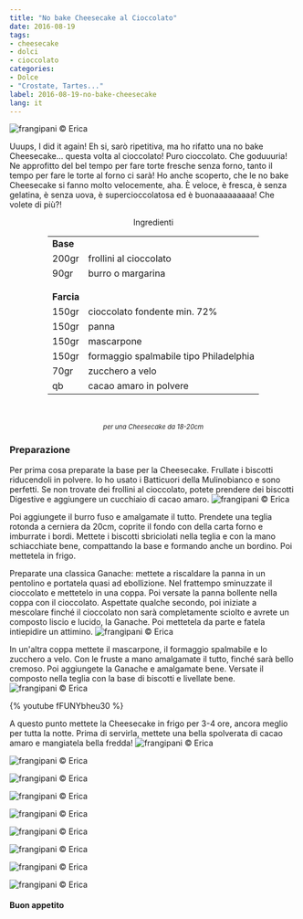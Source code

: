 ```yaml
---
title: "No bake Cheesecake al Cioccolato"
date: 2016-08-19
tags:
- cheesecake
- dolci
- cioccolato
categories:
- Dolce
- "Crostate, Tartes..."
label: 2016-08-19-no-bake-cheesecake
lang: it
---
```

![](header.jpg "frangipani © Erica")

Uuups, I did it again! Eh si, sarò ripetitiva, ma ho rifatto una no bake Cheesecake... questa volta al cioccolato! Puro cioccolato. Che goduuuria! Ne approfitto del bel tempo per fare torte fresche senza forno, tanto il tempo per fare le torte al forno ci sarà! Ho anche scoperto, che le no bake Cheesecake si fanno molto velocemente, aha. È veloce, è fresca, è senza gelatina, è senza uova, è supercioccolatosa ed è buonaaaaaaaaa! Che volete di più?!

<div id="wrapper" style="text-align: center">
  <div id="yourdiv" style="display: inline-block;">
    <div class="ingredients">
      <div class="ingredients-title">Ingredienti</div>
      <table>
        <tbody>
          <tr>
            <td colspan="2"><b>Base</b></td>
          </tr>
          <tr>
            <td>200gr</td>
            <td>frollini al cioccolato</td>
          </tr>
          <tr>
            <td>90gr</td>
            <td>burro o margarina</td>
          </tr>
          <tr style="height: 15px;"></tr>
          <tr>          
            <td colspan="2"><b>Farcia</b></td>
          </tr>      
          <tr>
            <td>150gr</td>
            <td>cioccolato fondente min. 72%</td>
          </tr>
          <tr>
            <td>150gr</td>
            <td>panna</td>
          </tr>
          <tr>
            <td>150gr</td>
            <td>mascarpone</td>
          </tr>
          <tr>
            <td>150gr</td>
            <td>formaggio spalmabile tipo Philadelphia</td>
          </tr>
          <tr>
            <td>70gr</td>
            <td>zucchero a velo</td>
          </tr>
          <tr>
            <td>qb</td>
            <td>cacao amaro in polvere</td>     
          </tr>
        </tbody>
      </table>
      <br></br>
      <i class="pull-right" style="font-size: 80%;">per una Cheesecake da 18-20cm</i>
    </div>
  </div>
</div>


<h3>
  <font color="grey">
    <i class="fa fa-cogs"></i>
  </font> Preparazione
</h3>

Per prima cosa preparate la base per la Cheesecake. Frullate i biscotti riducendoli in polvere. Io ho usato i Batticuori della Mulinobianco e sono perfetti. Se non trovate dei frollini al cioccolato, potete prendere dei biscotti Digestive e aggiungere un cucchiaio di cacao amaro. 
![](biscotti.jpg "frangipani © Erica")

Poi aggiungete il burro fuso e amalgamate il tutto. Prendete una teglia rotonda a cerniera da 20cm, coprite il fondo con della carta forno e imburrate i bordi. Mettete i biscotti sbriciolati nella teglia e con la mano schiacchiate bene, compattando la base e formando anche un bordino. Poi mettetela in frigo.

Preparate una classica Ganache: mettete a riscaldare la panna in un pentolino e portatela quasi ad ebollizione. Nel frattempo sminuzzate il cioccolato e mettetelo in una coppa. Poi versate la panna bollente nella coppa con il cioccolato. Aspettate qualche secondo, poi iniziate a mescolare finché il cioccolato non sarà completamente sciolto e avrete un composto liscio e lucido, la Ganache. Poi mettetela da parte e fatela intiepidire un attimino.
![](ganache.jpg "frangipani © Erica")

In un'altra coppa mettete il mascarpone, il formaggio spalmabile e lo zucchero a velo. Con le fruste a mano amalgamate il tutto, finché sarà bello cremoso. Poi aggiungete la Ganache e amalgamate bene. Versate il composto nella teglia con la base di biscotti e livellate bene.
![](teglia.jpg "frangipani © Erica")

{% youtube fFUNYbheu30 %}

A questo punto mettete la Cheesecake in frigo per 3-4 ore, ancora meglio per tutta la notte. Prima di servirla, mettete una bella spolverata di cacao amaro e mangiatela bella fredda!
![](risultato1.jpg "frangipani © Erica")

![](risultato2.jpg "frangipani © Erica")

![](risultato3.jpg "frangipani © Erica")

![](risultato4.jpg "frangipani © Erica")

![](risultato5.jpg "frangipani © Erica")

![](risultato6.jpg "frangipani © Erica")

![](risultato7.jpg "frangipani © Erica")

![](risultato8.jpg "frangipani © Erica")

![](risultato9.jpg "frangipani © Erica")



<h4>Buon appetito
  <font color="red">
    <i class="fa fa-smile-o"></i>
  </font>
</h4>
